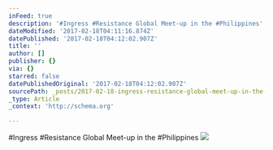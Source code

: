 ```yaml
---
inFeed: true
description: '#Ingress #Resistance Global Meet-up in the #Philippines'
dateModified: '2017-02-18T04:11:16.874Z'
datePublished: '2017-02-18T04:12:02.907Z'
title: ''
author: []
publisher: {}
via: {}
starred: false
datePublishedOriginal: '2017-02-18T04:12:02.907Z'
sourcePath: _posts/2017-02-18-ingress-resistance-global-meet-up-in-the-philippines.md
_type: Article
_context: 'http://schema.org'

---
```

\#Ingress \#Resistance Global Meet-up in the \#Philippines
![](https://the-grid-user-content.s3-us-west-2.amazonaws.com/30f4c878-29b4-4a99-a20d-2c455c395802.jpg)